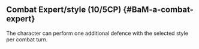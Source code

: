 ## Combat Expert/style (10/5CP) {#BaM-a-combat-expert}

The character can perform one additional defence with the selected 
style per combat turn.
